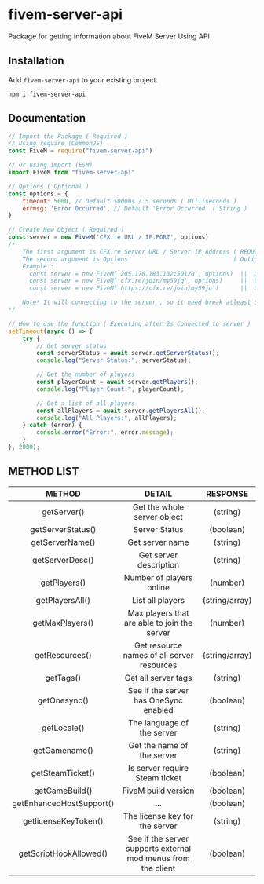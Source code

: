 # **fivem-server-api**

Package for getting information about FiveM Server Using API

## Installation

Add `fivem-server-api` to your existing project.

```
npm i fivem-server-api
```

## Documentation

```js
// Import the Package ( Required )
// Using require (CommonJS)
const FiveM = require("fivem-server-api")

// Or using import (ESM)
import FiveM from "fivem-server-api"

// Options ( Optional )
const options = {
    timeout: 5000, // Default 5000ms / 5 seconds ( Milliseconds )
    errmsg: 'Error Occurred', // Default 'Error Occurred' ( String )
}

// Create New Object ( Required )
const server = new FiveM('CFX.re URL / IP:PORT', options)
/*  
    The first argument is CFX.re Server URL / Server IP Address ( REQUIRED )
    The second argument is Options                              ( Optional )
    Example : 
      const server = new FiveM('205.178.183.132:50120', options)  ||  Using IP:PORT
      const server = new FiveM('cfx.re/join/my59jq', options)     ||  Using CFX.re Url
      const server = new FiveM('https://cfx.re/join/my59jq')      ||  Using CFX.re Url

    Note* It will connecting to the server , so it need break atleast 5ms before you can call a method
*/

// How to use the function ( Executing after 2s Connected to server )
setTimeout(async () => {
    try {
        // Get server status
        const serverStatus = await server.getServerStatus();
        console.log("Server Status:", serverStatus);

        // Get the number of players
        const playerCount = await server.getPlayers();
        console.log("Player Count:", playerCount);

        // Get a list of all players
        const allPlayers = await server.getPlayersAll();
        console.log("All Players:", allPlayers);
    } catch (error) {
        console.error("Error:", error.message);
    }
}, 2000);
```

## **METHOD LIST**

| METHOD                   | DETAIL                                                        | RESPONSE       |
| :----------------------: | :-----------------------------------------------------------: | :------------: |
| getServer()              | Get the whole server object                                   | (string)       |
| getServerStatus()        | Server Status                                                 | (boolean)      |
| getServerName()          | Get server name                                               | (string)       |
| getServerDesc()          | Get server description                                        | (string)       |
| getPlayers()             | Number of players online                                      | (number)       |
| getPlayersAll()          | List all players                                              | (string/array) |
| getMaxPlayers()          | Max players that are able to join the server                  | (number)       |
| getResources()           | Get resource names of all server resources                    | (string/array) |
| getTags()                | Get all server tags                                           | (string)       |
| getOnesync()             | See if the server has OneSync enabled                         | (boolean)      |
| getLocale()              | The language of the server                                    | (string)       |
| getGamename()            | Get the name of the server                                    | (string)       |
| getSteamTicket()         | Is server require Steam ticket                                | (boolean)      |
| getGameBuild()           | FiveM build version                                           | (boolean)      |
| getEnhancedHostSupport() | ...                                                           | (boolean)      |
| getlicenseKeyToken()     | The license key for the server                                | (string)       |
| getScriptHookAllowed()   | See if the server supports external mod menus from the client | (boolean)      |
